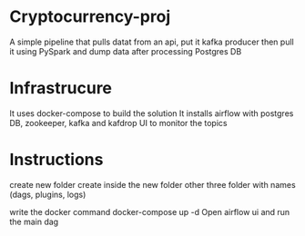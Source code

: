 # Cryptocurrency-proj
A simple pipeline that pulls datat from an api, put it kafka producer then pull it using PySpark and dump data after processing Postgres DB 

# Infrastrucure
It uses docker-compose to build the solution 
It installs airflow with postgres DB, zookeeper, kafka and kafdrop UI to monitor the topics 

# Instructions
create new folder
create inside the new folder other three folder with names (dags, plugins, logs)

write the docker command
    docker-compose up -d
Open airflow ui and run the main dag
